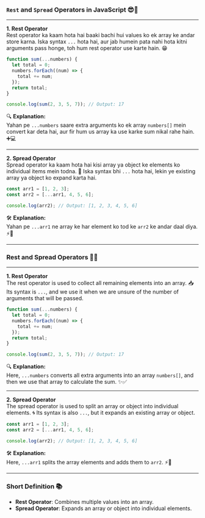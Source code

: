 ### ``Rest`` and ``Spread`` Operators in JavaScript 😎🚀

---

**1. Rest Operator**  
Rest operator ka kaam hota hai baaki bachi hui values ko ek array ke andar store karna. Iska syntax `...` hota hai, aur jab humein pata nahi hota kitni arguments pass honge, toh hum rest operator use karte hain. 😁

```javascript
function sum(...numbers) {
  let total = 0;
  numbers.forEach((num) => {
    total += num;
  });
  return total;
}

console.log(sum(2, 3, 5, 7)); // Output: 17
```

🔍 **Explanation:**  
Yahan pe `...numbers` saare extra arguments ko ek array `numbers[]` mein convert kar deta hai, aur fir hum us array ka use karke sum nikal rahe hain. ➕💻

---

**2. Spread Operator**  
Spread operator ka kaam hota hai kisi array ya object ke elements ko individual items mein todna. 🧩 Iska syntax bhi `...` hota hai, lekin ye existing array ya object ko expand karta hai.

```javascript
const arr1 = [1, 2, 3];
const arr2 = [...arr1, 4, 5, 6];

console.log(arr2); // Output: [1, 2, 3, 4, 5, 6]
```

🛠️ **Explanation:**  
Yahan pe `...arr1` ne array ke har element ko tod ke `arr2` ke andar daal diya. ⚡️🎯

---

### Rest and Spread Operators 🌟💡

---

**1. Rest Operator**  
The rest operator is used to collect all remaining elements into an array. 📥 Its syntax is `...`, and we use it when we are unsure of the number of arguments that will be passed.

```javascript
function sum(...numbers) {
  let total = 0;
  numbers.forEach((num) => {
    total += num;
  });
  return total;
}

console.log(sum(2, 3, 5, 7)); // Output: 17
```

🔍 **Explanation:**  
Here, `...numbers` converts all extra arguments into an array `numbers[]`, and then we use that array to calculate the sum. ✨✅

---

**2. Spread Operator**  
The spread operator is used to split an array or object into individual elements. 🌀 Its syntax is also `...`, but it expands an existing array or object.

```javascript
const arr1 = [1, 2, 3];
const arr2 = [...arr1, 4, 5, 6];

console.log(arr2); // Output: [1, 2, 3, 4, 5, 6]
```

🛠️ **Explanation:**  
Here, `...arr1` splits the array elements and adds them to `arr2`. ⚡️🔧

---

### **Short Definition** 📚  
- **Rest Operator**: Combines multiple values into an array. 
- **Spread Operator**: Expands an array or object into individual elements.
